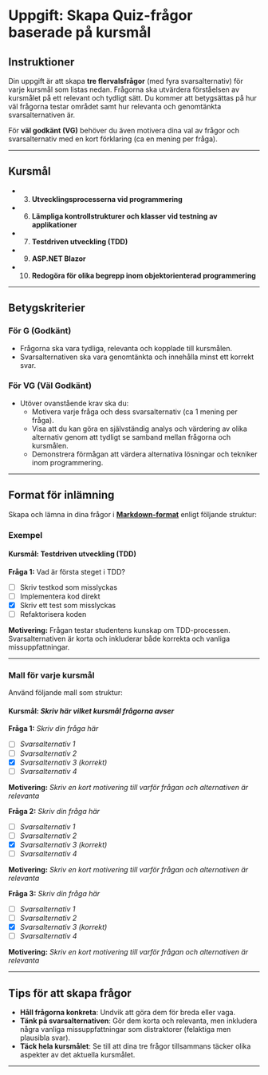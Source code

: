 # **Uppgift: Skapa Quiz-frågor baserade på kursmål**

## **Instruktioner**
Din uppgift är att skapa **tre flervalsfrågor** (med fyra svarsalternativ) för varje kursmål som listas nedan. Frågorna ska utvärdera förståelsen av kursmålet på ett relevant och tydligt sätt. Du kommer att betygsättas på hur väl frågorna testar området samt hur relevanta och genomtänkta svarsalternativen är.

För **väl godkänt (VG)** behöver du även motivera dina val av frågor och svarsalternativ med en kort förklaring (ca en mening per fråga).

---

## **Kursmål**
- 3. **Utvecklingsprocesserna vid programmering**  
- 6. **Lämpliga kontrollstrukturer och klasser vid testning av applikationer**  
- 7. **Testdriven utveckling (TDD)**  
- 9. **ASP.NET Blazor**  
- 10. **Redogöra för olika begrepp inom objektorienterad programmering**  

---

## **Betygskriterier**

### **För G (Godkänt)**  
- Frågorna ska vara tydliga, relevanta och kopplade till kursmålen.  
- Svarsalternativen ska vara genomtänkta och innehålla minst ett korrekt svar.  

### **För VG (Väl Godkänt)**  
- Utöver ovanstående krav ska du:
  - Motivera varje fråga och dess svarsalternativ (ca 1 mening per fråga).  
  - Visa att du kan göra en självständig analys och värdering av olika alternativ genom att tydligt se samband mellan frågorna och kursmålen.  
  - Demonstrera förmågan att värdera alternativa lösningar och tekniker inom programmering.

---

## **Format för inlämning**

Skapa och lämna in dina frågor i [**Markdown-format**](https://www.markdownguide.org/getting-started/) enligt följande struktur:

### **Exempel**

#### **Kursmål**: Testdriven utveckling (TDD)  
**Fråga 1:** Vad är första steget i TDD?  
- [ ] Skriv testkod som misslyckas  
- [ ] Implementera kod direkt  
- [x] Skriv ett test som misslyckas  
- [ ] Refaktorisera koden  

**Motivering:** Frågan testar studentens kunskap om TDD-processen. Svarsalternativen är korta och inkluderar både korrekta och vanliga missuppfattningar.

---

### **Mall för varje kursmål**
Använd följande mall som struktur:

#### **Kursmål**: *Skriv här vilket kursmål frågorna avser*  

**Fråga 1:** *Skriv din fråga här*  
- [ ] *Svarsalternativ 1*  
- [ ] *Svarsalternativ 2*  
- [x] *Svarsalternativ 3 (korrekt)*  
- [ ] *Svarsalternativ 4*  

**Motivering:** *Skriv en kort motivering till varför frågan och alternativen är relevanta*  

**Fråga 2:** *Skriv din fråga här*  
- [ ] *Svarsalternativ 1*  
- [ ] *Svarsalternativ 2*  
- [x] *Svarsalternativ 3 (korrekt)*  
- [ ] *Svarsalternativ 4*  

**Motivering:** *Skriv en kort motivering till varför frågan och alternativen är relevanta*  

**Fråga 3:** *Skriv din fråga här*  
- [ ] *Svarsalternativ 1*  
- [ ] *Svarsalternativ 2*  
- [x] *Svarsalternativ 3 (korrekt)*  
- [ ] *Svarsalternativ 4*  

**Motivering:** *Skriv en kort motivering till varför frågan och alternativen är relevanta*  

---

## **Tips för att skapa frågor**
- **Håll frågorna konkreta**: Undvik att göra dem för breda eller vaga.  
- **Tänk på svarsalternativen**: Gör dem korta och relevanta, men inkludera några vanliga missuppfattningar som distraktorer (felaktiga men plausibla svar).  
- **Täck hela kursmålet**: Se till att dina tre frågor tillsammans täcker olika aspekter av det aktuella kursmålet.  

---
